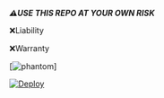 

***⚠️USE THIS REPO AT YOUR OWN RISK***


 ❌Liability



 ❌Warranty


 
 





[![phantom](https://telegra.ph/file/58c0a7cbd428fecc0cd32.jpg)]





[![Deploy](https://www.herokucdn.com/deploy/button.svg)](https://heroku.com/deploy?template=https://github.com/Lazybotk/Lazykilller.git)

